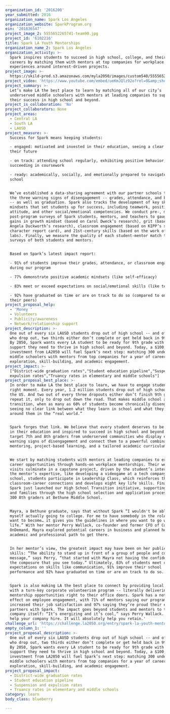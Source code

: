 ```yaml
---
organization_id: '2016200'
year_submitted: 2016
organization_name: Spark Los Angeles
organization_website: SparkProgram.org
ein: '201836547'
project_image_2: 5555652265741-team90.jpg
project_id: '6102216'
title: Spark LA Youth Mentorships
organization_name_2: Spark Los Angeles
organization_activity: >-
  Spark inspires students to succeed in high school, college, and their future
  careers by matching them with mentors at top companies for workplace learning
  experiences around interest-driven projects.
project_image: >-
  https://skild-prod.s3.amazonaws.com/myla2050/images/custom540/5555652265741-team90.jpg
project_video: 'https://www.youtube.com/embed/ueKmJQlz92o?rel=0&amp;showinfo=0'
project_summary: >-
  Let’s make LA the best place to learn by matching all of our city’s
  underserved middle schoolers with mentors at leading companies to support
  their success in high school and beyond.
project_is_collaboration: 'No'
project_collaborators: None
project_areas:
  - Central LA
  - South LA
  - LAUSD
project_measure: >-
  Success for Spark means keeping students:

  - engaged: motivated and invested in their education, seeing a clear path to
  their future

  - on track: attending school regularly, exhibiting positive behavior, and
  succeeding in coursework

  - ready: academically, socially, and emotionally prepared to navigate high
  school


  We’ve established a data-sharing agreement with our partner schools to monitor
  the three warning signs of disengagement -- grades, attendance, and behavior
  -- as well as graduation. Spark also tracks the development of key skills and
  mindsets that set students up for success, including teamwork, positive
  attitude, and other social/emotional competencies. We conduct pre-, mid-, and
  post-program surveys of Spark students, mentors, and teachers to gauge student
  gains in growth mindset (based on Carol Dweck’s research), grit (based on
  Angela Duckworth’s research), classroom engagement (based on KIPP’s school
  character report card), and 21st-century skills (based on the work of MHA
  labs). Finally, we measure the quality of each student-mentor match through
  surveys of both students and mentors.


  Based on Spark’s latest impact report:

  - 91% of students improve their grades, attendance, or classroom engagement
  during our program

  - 77% demonstrate positive academic mindsets (like self-efficacy)

  - 83% meet or exceed expectations on social/emotional skills (like teamwork)

  - 92% have graduated on time or are on track to do so (compared to only 68% of
  their peers)
project_proposal_help:
  - 'Money '
  - Volunteers
  - Publicity/awareness
  - Network/relationship support
project_description: >-
  One out of every six LAUSD students drop out of high school -- and of those
  who drop out, two thirds either don’t complete or get held back in 9th grade.
  By 2050, Spark wants every LA student to be ready for 9th grade with the
  support they need to thrive in high school and beyond. Today, a $100,000
  investment from LA2050 will fuel Spark’s next step: matching 300 underserved
  middle schoolers with mentors from top companies for a year of career
  exploration, skill-building, and academic engagement.
project_impact: >-
  ["District-wide graduation rates","Student education pipeline","Suspension and
  expulsion rates","Truancy rates in elementary and middle schools"]
project_proposal_best_place: >-
  In order to make LA the best place to learn, we have to engage students at the
  right moment. Every year, 1.2 million students drop out of high schools across
  the US. And two out of every three dropouts either don’t finish 9th grade or
  repeat it, only to drop out down the road. That makes middle school a critical
  transition, when as many as 60% of students become chronically disengaged,
  seeing no clear link between what they learn in school and what they see
  around them in the “real world.”


  Spark forges that link. We believe that every student deserves to be engaged
  in their education and inspired to succeed in high school and beyond. So we
  target 7th and 8th graders from underserved communities who display early
  warning signs of disengagement and connect them to a powerful combination of
  mentoring, project-based learning, and a tailored academic curriculum.


  We start by matching students with mentors at leading companies to explore new
  career opportunities through hands-on workplace mentorships. Their weekly
  visits culminate in a capstone project, driven by the student’s interests and
  the mentor’s expertise, like developing a videogame at a tech company. Back at
  school, students participate in Leadership Class, which reinforces these
  classroom-career connections and develops eight key life skills. Finally,
  Spark just launched our High School Transition initiative, supporting students
  and families through the high school selection and application process, with
  300 8th graders at Bethune Middle School.


  Mayra, a Bethune graduate, says that without Spark “I wouldn't be able to see
  myself actually going to college. For me to have somebody in the role that I
  want to become… it gives you the guidelines in where you want to go with your
  life.” With her mentor Perry Wallack, co-founder and former CFO of Cornerstone
  OnDemand, Mayra explored potential careers in business and planned her
  academic and professional path to get there. 


  In her mentor’s view, the greatest impact may have been on her public speaking
  skills: “The ability to stand up in front of a group of people and convey a
  message,” says Perry, “that started with Mayra not having the confidence and
  the composure that you see today.” Ultimately, 83% of students meet or exceed
  expectations on skills like communication, 91% improve their school
  performance and 92% have graduated on time or are on track to do so.


  Spark is also making LA the best place to connect by providing local companies
  with a turn-key corporate volunteerism program -- literally delivering
  mentorship opportunities right to their office doors. Spark has a noticeable
  effect on employee engagement, with 71% of mentors saying our program
  increased their job satisfaction and 97% saying they’re proud their employer
  partners with Spark. The impact goes beyond students and mentors to the
  company itself: “It’s energizing and it’s cool,” says Perry Wallack. “It will
  help your company hire. It will absolutely help you retain.'
challenge_url: 'https://challenge.la2050.org/entry/spark-la-youth-mentorships'
empty_column_1: ''
project_proposal_description: >-
  One out of every six LAUSD students drop out of high school -- and of those
  who drop out, two thirds either don’t complete or get held back in 9th grade.
  By 2050, Spark wants every LA student to be ready for 9th grade with the
  support they need to thrive in high school and beyond. Today, a $100,000
  investment from LA2050 will fuel Spark’s next step: matching 300 underserved
  middle schoolers with mentors from top companies for a year of career
  exploration, skill-building, and academic engagement.
project_proposal_impact:
  - District-wide graduation rates
  - Student education pipeline
  - Suspension and expulsion rates
  - Truancy rates in elementary and middle schools
category: learn
body_class: blueberry

---
```


